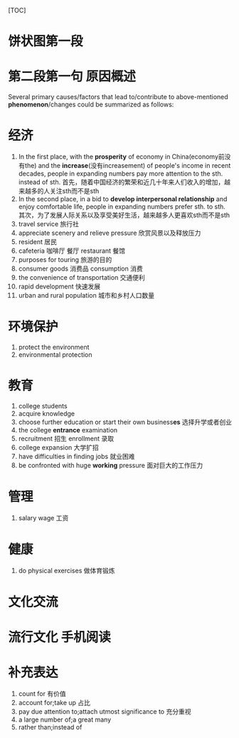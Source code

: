 [TOC]



# 饼状图第一段



# 第二段第一句 原因概述

Several primary causes/factors that lead to/contribute to above-mentioned **phenomenon**/changes could be summarized as follows:

# 经济

1. In the first place, with the **prosperity** of economy in China(economy前没有the) and the **increase**(没有increasement) of  people's income in recent decades, people in expanding numbers pay more attention to the sth. instead of sth.   首先，随着中国经济的繁荣和近几十年来人们收入的增加，越来越多的人关注sth而不是sth
2. In the second place, in a bid to **develop interpersonal relationship** and enjoy comfortable life, people in expanding numbers prefer sth. to sth.  其次，为了发展人际关系以及享受美好生活，越来越多人更喜欢sth而不是sth
3. travel service 旅行社
4. appreciate scenery and relieve pressure 欣赏风景以及释放压力
5. resident 居民
6. cafeteria 咖啡厅 餐厅 restaurant 餐馆
7. purposes for touring 旅游的目的
8. consumer goods 消费品 consumption 消费
9. the convenience of transportation 交通便利
10. rapid development 快速发展
11. urban and rural population 城市和乡村人口数量

# 环境保护

1. protect the environment
2. environmental protection

# 教育

1. college students
2. acquire knowledge
3. choose further education or start their own business**es** 选择升学或者创业
4. the college **entrance** examination
5. recruitment 招生 enrollment 录取
6. college expansion 大学扩招
7. have difficulties in finding jobs 就业困难
8. be confronted with huge **working** pressure 面对巨大的工作压力

# 管理

1. salary wage 工资

# 健康

1. do physical exercises 做体育锻炼

# 文化交流

# 流行文化 手机阅读

# 补充表达

1. count for 有价值
2. account for;take up 占比 
3. pay due attention to;attach utmost significance to 充分重视
4. a large number of;a great many
5. rather than;instead of